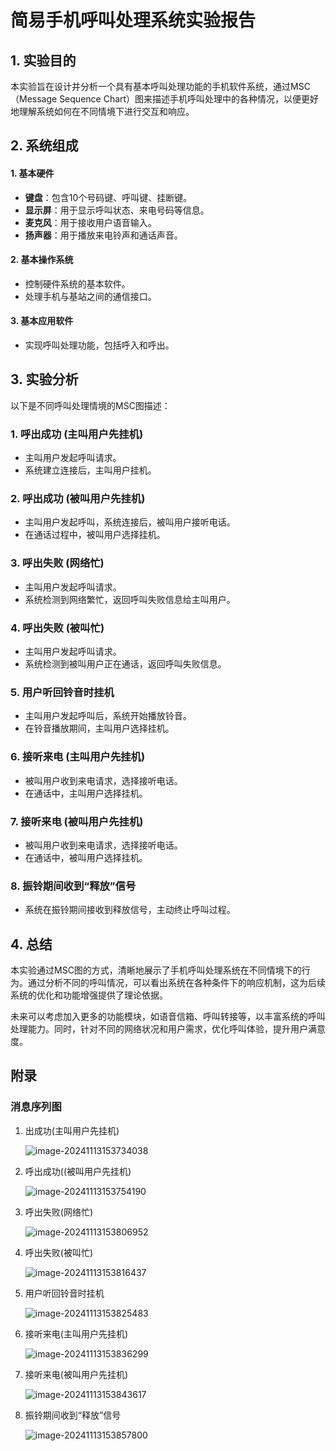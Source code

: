 # 简易手机呼叫处理系统实验报告

## 1. 实验目的

本实验旨在设计并分析一个具有基本呼叫处理功能的手机软件系统，通过MSC（Message Sequence Chart）图来描述手机呼叫处理中的各种情况，以便更好地理解系统如何在不同情境下进行交互和响应。

## 2. 系统组成

#### 1. 基本硬件

- **键盘**：包含10个号码键、呼叫键、挂断键。
- **显示屏**：用于显示呼叫状态、来电号码等信息。
- **麦克风**：用于接收用户语音输入。
- **扬声器**：用于播放来电铃声和通话声音。

#### 2. 基本操作系统

- 控制硬件系统的基本软件。
- 处理手机与基站之间的通信接口。

#### 3. 基本应用软件

- 实现呼叫处理功能，包括呼入和呼出。

## 3. 实验分析

以下是不同呼叫处理情境的MSC图描述：

### 1. 呼出成功 (主叫用户先挂机)

- 主叫用户发起呼叫请求。
- 系统建立连接后，主叫用户挂机。

### 2. 呼出成功 (被叫用户先挂机)

- 主叫用户发起呼叫，系统连接后，被叫用户接听电话。
- 在通话过程中，被叫用户选择挂机。

### 3. 呼出失败 (网络忙)

- 主叫用户发起呼叫请求。
- 系统检测到网络繁忙，返回呼叫失败信息给主叫用户。

### 4. 呼出失败 (被叫忙)

- 主叫用户发起呼叫请求。
- 系统检测到被叫用户正在通话，返回呼叫失败信息。

### 5. 用户听回铃音时挂机

- 主叫用户发起呼叫后，系统开始播放铃音。
- 在铃音播放期间，主叫用户选择挂机。

### 6. 接听来电 (主叫用户先挂机)

- 被叫用户收到来电请求，选择接听电话。
- 在通话中，主叫用户选择挂机。

### 7. 接听来电 (被叫用户先挂机)

- 被叫用户收到来电请求，选择接听电话。
- 在通话中，被叫用户选择挂机。

### 8. 振铃期间收到“释放”信号

- 系统在振铃期间接收到释放信号，主动终止呼叫过程。

## 4. 总结

本实验通过MSC图的方式，清晰地展示了手机呼叫处理系统在不同情境下的行为。通过分析不同的呼叫情况，可以看出系统在各种条件下的响应机制，这为后续系统的优化和功能增强提供了理论依据。

未来可以考虑加入更多的功能模块，如语音信箱、呼叫转接等，以丰富系统的呼叫处理能力。同时，针对不同的网络状况和用户需求，优化呼叫体验，提升用户满意度。

## 附录

### 消息序列图

1. 出成功(主叫用户先挂机)

   ![image-20241113153734038](https://yangchen-1318434888.cos.ap-beijing.myqcloud.com/images/202411131537132.png)

2. 呼出成功((被叫用户先挂机)

   ![image-20241113153754190](https://yangchen-1318434888.cos.ap-beijing.myqcloud.com/images/202411131537232.png)

3. 呼出失败(网络忙)

   ![image-20241113153806952](https://yangchen-1318434888.cos.ap-beijing.myqcloud.com/images/202411131538991.png)

4. 呼出失败(被叫忙)

   ![image-20241113153816437](https://yangchen-1318434888.cos.ap-beijing.myqcloud.com/images/202411131538480.png)

5. 用户听回铃音时挂机

   ![image-20241113153825483](https://yangchen-1318434888.cos.ap-beijing.myqcloud.com/images/202411131538525.png)

6. 接听来电(主叫用户先挂机)

   ![image-20241113153836299](https://yangchen-1318434888.cos.ap-beijing.myqcloud.com/images/202411131538343.png)

7. 接听来电(被叫用户先挂机)

   ![image-20241113153843617](https://yangchen-1318434888.cos.ap-beijing.myqcloud.com/images/202411131538667.png)

8. 振铃期间收到“释放”信号

   ![image-20241113153857800](https://yangchen-1318434888.cos.ap-beijing.myqcloud.com/images/202411131539613.png)